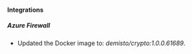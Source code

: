 #### Integrations
##### Azure Firewall
- Updated the Docker image to: *demisto/crypto:1.0.0.61689*.
